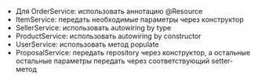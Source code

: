 - Для OrderService: использовать аннотацию @Resource
- ItemService: передать необходимые параметры через конструктор
- SellerService: использовать autowiring by type
- ProductService: использовать autowiring by constructor
- UserService: использовать метод populate
- ProposalService: передать repository через конструктор, а остальные остальные параметры передать через соответствующий setter-метод